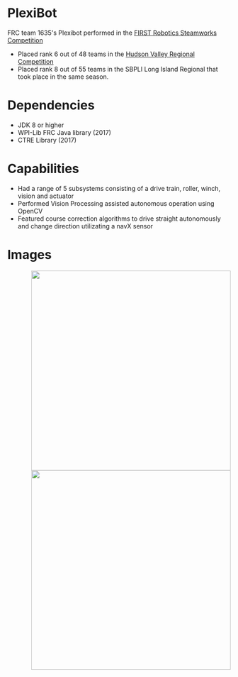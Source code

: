 # PlexiBot
FRC team 1635's Plexibot performed in the <a href="https://en.wikipedia.org/wiki/FIRST_Steamworks">FIRST Robotics Steamworks Competition </a>
* Placed rank 6 out of 48 teams in the [Hudson Valley Regional Competition](https://frc-events.firstinspires.org/2017/team/1635)
* Placed rank 8 out of 55 teams in the SBPLI Long Island Regional that took place in the same season. 

# Dependencies
 * JDK 8 or higher
 * WPI-Lib FRC Java library (2017)  
 * CTRE Library (2017) 

# Capabilities
* Had a range of 5 subsystems consisting of a drive train, roller, winch, vision and actuator 
* Performed Vision Processing assisted autonomous operation using OpenCV
* Featured course correction algorithms to drive straight autonomously and change direction utilizating a navX sensor

# Images
<a href="url"><img src="https://i.imgur.com/yEHmitO.jpg" align="right" width="450"></a>
<a href="url"><img src="https://i.imgur.com/Jio0N3i.jpg" align="right" width="450"></a>







